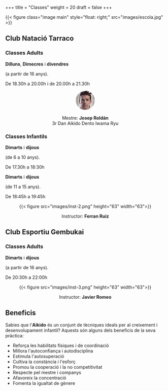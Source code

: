 +++
title = "Classes"
weight = 20
draft = false
+++

{{< figure class="image main" style="float: right;" src="images/escola.jpg" >}}

## Club Natació Tarraco

### Classes Adults
<div class="row">
  <div class="column-timetable">
    <strong>Dilluns</strong>, <strong>Dimecres</strong> i <strong>divendres</strong>
    <p> (a partir de 16 anys).</p>
    <p>De 18.30h a 20.00h i de 20.00h a 21.30h</p>
  </div>
  <div class="column-instructor" style="text-align:center;">
    <img src="images/inst-1.png" height="60" width="60">
    <p>Mestre: <strong>Josep Roldán</strong><br/>
    3r Dan Aikido Dento Iwama Ryu</p>
  </div>
</div>

### Classes Infantils

<div class="row">
  <div class="column-timetable">
    <strong>Dimarts</strong> i <strong>dijous</strong>
    <p>(de 6 a 10 anys).</p>
    <p>De 17.30h a 18:30h</p>
    <strong>Dimarts</strong> i <strong>dijous</strong>
    <p>(de 11 a 15 anys).</p>
    <p>De 18:45h a 19:45h</p>
  </div>
  <div class="column-instructor" style="text-align: center;">
    {{< figure src="images/inst-2.png" height="63" width="63">}}
    <p>Instructor: <strong>Ferran Ruiz</strong></p>
  </div>
</div>

## Club Esportiu Gembukai

### Classes Adults

<div class="row">
  <div class="column-timetable">
    <strong>Dimarts</strong> i <strong>dijous</strong>
    <p> (a partir de 16 anys).</p>
    <p>De 20:30h a 22:00h</p>
  </div>
  <div class="column-instructor" style="text-align: center;">
    {{< figure src="images/inst-3.png" height="63" width="63">}}
    <p>Instructor: <strong>Javier Romeo</strong></p>
  </div>
</div>

## Beneficis
  Sabies que l'<strong>Aikido</strong> és un conjunt de tècniques ideals per al creixement i desenvolupament infantil? Aquests són alguns dels beneficis de la seva pràctica:


- Reforça les habilitats físiques i de coordinació
- Millora l'autoconfiança i autodisciplina
- Estimula l'autosuperació
- Cultiva la constància i l'esforç
- Promou la cooperació i la no competitivitat
- Respecte pel mestre i companys
- Afavoreix la concentració
- Fomenta la igualtat de gènere
